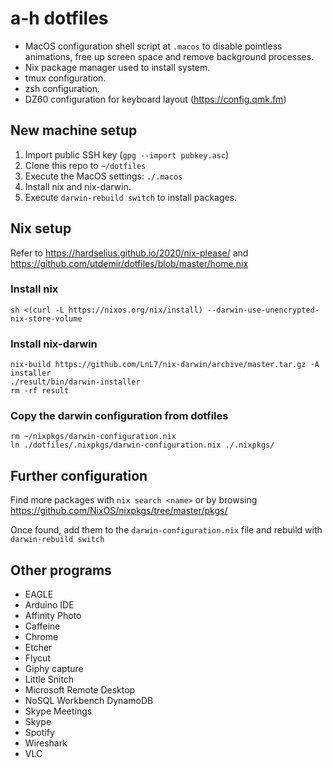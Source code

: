 # a-h dotfiles

* MacOS configuration shell script at `.macos` to disable pointless
  animations, free up screen space and remove background processes.
* Nix package manager used to install system.
* tmux configuration.
* zsh configuration.
* DZ60 configuration for keyboard layout (https://config.qmk.fm)

## New machine setup

1. Import public SSH key (`gpg --import pubkey.asc`)
1. Clone this repo to `~/dotfiles`
1. Execute the MacOS settings: `./.macos`
1. Install nix and nix-darwin.
1. Execute `darwin-rebuild switch` to install packages.

## Nix setup

Refer to https://hardselius.github.io/2020/nix-please/ and https://github.com/utdemir/dotfiles/blob/master/home.nix

### Install nix

```shell
sh <(curl -L https://nixos.org/nix/install) --darwin-use-unencrypted-nix-store-volume
```

### Install nix-darwin

```shell
nix-build https://github.com/LnL7/nix-darwin/archive/master.tar.gz -A installer
./result/bin/darwin-installer
rm -rf result
```

### Copy the darwin configuration from dotfiles

```shell
rm ~/nixpkgs/darwin-configuration.nix
ln ./dotfiles/.nixpkgs/darwin-configuration.nix ./.nixpkgs/
```

## Further configuration

Find more packages with `nix search <name>` or by browsing
https://github.com/NixOS/nixpkgs/tree/master/pkgs/

Once found, add them to the `darwin-configuration.nix` file and rebuild with
`darwin-rebuild switch`

## Other programs

* EAGLE
* Arduino IDE
* Affinity Photo
* Caffeine
* Chrome
* Etcher
* Flycut
* Giphy capture
* Little Snitch
* Microsoft Remote Desktop
* NoSQL Workbench DynamoDB
* Skype Meetings
* Skype
* Spotify
* Wireshark
* VLC

